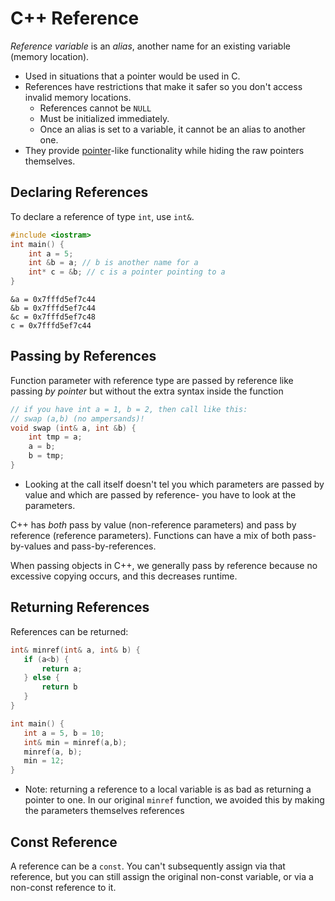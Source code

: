 # C++ Reference
*Reference variable* is an *alias*, another name for an existing variable (memory location). 
- Used in situations that a pointer would be used in C.
- References have restrictions that make it safer so you don't access invalid memory locations.	
	- References cannot be `NULL` 
	- Must be initialized immediately.
	- Once an alias is set to a variable, it cannot be an alias to another one.
- They provide [pointer](Pointers.md)-like functionality while hiding the raw pointers themselves.

## Declaring References
To declare a reference of type `int`, use `int&`. 

```c++
#include <iostram>
int main() {
	int a = 5;
	int &b = a; // b is another name for a
	int* c = &b; // c is a pointer pointing to a		
}
```

```
&a = 0x7fffd5ef7c44
&b = 0x7fffd5ef7c44
&c = 0x7fffd5ef7c48
c = 0x7fffd5ef7c44
```


## Passing by References
Function parameter with reference type are passed by reference like passing *by pointer* but without the extra syntax inside the function
```c++
// if you have int a = 1, b = 2, then call like this:
// swap (a,b) (no ampersands)!
void swap (int& a, int &b) {
	int tmp = a;
	a = b;
	b = tmp;
}
```
- Looking at the call itself doesn't tel you which parameters are passed by value and which are passed by reference- you have to look at the parameters.

C++ has *both* pass by value (non-reference parameters) and pass by reference (reference parameters).
Functions can have a mix of both pass-by-values and pass-by-references.
 
 When passing objects in C++, we generally pass by reference because no excessive copying occurs, and this decreases runtime. 
 ## Returning References
References can be returned:
 ```c++
 int& minref(int& a, int& b) {
 	if (a<b) {
		return a;
	} else {
		return b
	}
}

int main() {
	int a = 5, b = 10;
	int& min = minref(a,b);
	minref(a, b);
	min = 12;
}
```
- Note: returning a reference to a local variable is as bad as returning a pointer to one. In our original `minref` function, we avoided this by making the parameters themselves references

## Const Reference
A reference can be a `const`. You can't subsequently assign via that reference, but you can still assign the original non-const variable, or via a non-const reference to it.